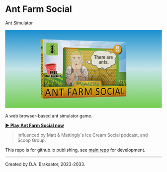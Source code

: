 # Ant Farm Social

Ant Simulator

![Ant Farm Social](./img/afsSocial.jpg)

A web browser-based ant simulator game.

**[▶️ Play Ant Farm Social now](http://antfarmsocial.github.io)**

> Influenced by Matt & Mattingly's Ice Cream Social podcast, and Scoop Group.

This repo is for github.io publishing, see [main repo](https://github.com/antfarmsocial/AntFarmSocial) for development.

*************************************
Created by D.A. Braksator, 2023-2033.
